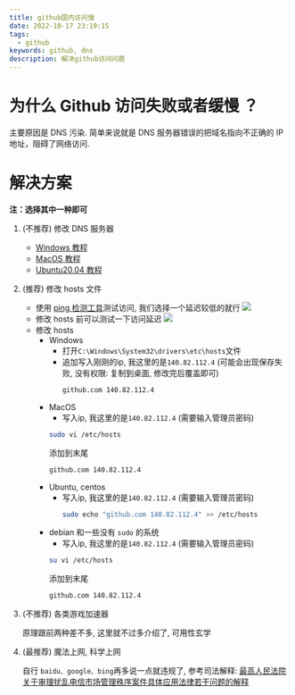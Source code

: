 ```yaml
---
title: github国内访问慢
date: 2022-10-17 23:19:15
tags:
  - github
keywords: github, dns
description: 解决github访问问题
---
```


# 为什么 Github 访问失败或者缓慢 ？

主要原因是 DNS 污染. 简单来说就是 DNS 服务器错误的把域名指向不正确的 IP 地址，阻碍了网络访问. 

# 解决方案

__注：选择其中一种即可__

1. (不推荐) 修改 DNS 服务器
   * [Windows 教程](https://zhuanlan.zhihu.com/p/265364903)
   * [MacOS 教程](https://zhuanlan.zhihu.com/p/79712428)
   * [Ubuntu20.04 教程](https://zhuanlan.zhihu.com/p/348583848)
2. (推荐) 修改 hosts 文件
   * 使用 [ping 检测工具](https://ping.chinaz.com/github.com)测试访问, 我们选择一个延迟较低的就行
    ![](https://ai-studio-static-online.cdn.bcebos.com/f956c6e15f064d78b952948eca2ec08f13adac179e0a4123a17035bb1262b280)
   * 修改 hosts 前可以测试一下访问延迟
    ![](https://ai-studio-static-online.cdn.bcebos.com/e4909872bfde4bbdaf780bc6ce07ecb23a4a05fcaf1b4fb28a23b3b118ed45ba)
   * 修改 hosts 
     * Windows 
        * 打开`C:\Windows\System32\drivers\etc\hosts`文件
        * 追加写入刚刚的ip, 我这里的是`140.82.112.4` (可能会出现保存失败, 没有权限: 复制到桌面, 修改完后覆盖即可)
          ```bash
          github.com 140.82.112.4
          ```
     * MacOS
        *  写入ip, 我这里的是`140.82.112.4` (需要输入管理员密码)
          ```bash
          sudo vi /etc/hosts
          ```
          添加到末尾
          ```bash
          github.com 140.82.112.4
          ```
     * Ubuntu, centos
        * 写入ip, 我这里的是`140.82.112.4` (需要输入管理员密码)
          ```bash
          sudo echo "github.com 140.82.112.4" >> /etc/hosts
          ```
     * debian 和一些没有 `sudo` 的系统
        *  写入ip, 我这里的是`140.82.112.4` (需要输入管理员密码)
          ```bash
          su vi /etc/hosts
          ```
          添加到末尾
          ```bash
          github.com 140.82.112.4
          ```

3. (不推荐) 各类游戏加速器

   原理跟前两种差不多, 这里就不过多介绍了, 可用性玄学

4. (最推荐) 魔法上网, 科学上网
    
    自行 `baidu、google、bing`再多说一点就违规了, 参考司法解释: [最高人民法院关于审理扰乱电信市场管理秩序案件具体应用法律若干问题的解释](http://jxgy.jxfy.gov.cn/article/detail/2011/05/id/2200762.shtml)